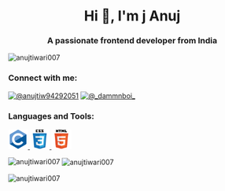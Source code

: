 <h1 align="center">Hi 👋, I'm j Anuj</h1>
<h3 align="center">A passionate frontend developer from India</h3>

<p align="left"> <img src="https://komarev.com/ghpvc/?username=anujtiwari007&label=Profile%20views&color=0e75b6&style=flat" alt="anujtiwari007" /> </p>

<h3 align="left">Connect with me:</h3>
<p align="left">
<a href="https://twitter.com/@anujtiw94292051" target="blank"><img align="center" src="https://raw.githubusercontent.com/rahuldkjain/github-profile-readme-generator/master/src/images/icons/Social/twitter.svg" alt="@anujtiw94292051" height="30" width="40" /></a>
<a href="https://instagram.com/@_dammnboi_" target="blank"><img align="center" src="https://raw.githubusercontent.com/rahuldkjain/github-profile-readme-generator/master/src/images/icons/Social/instagram.svg" alt="@_dammnboi_" height="30" width="40" /></a>
</p>

<h3 align="left">Languages and Tools:</h3>
<p align="left"> <a href="https://www.cprogramming.com/" target="_blank"> <img src="https://raw.githubusercontent.com/devicons/devicon/master/icons/c/c-original.svg" alt="c" width="40" height="40"/> </a> <a href="https://www.w3schools.com/css/" target="_blank"> <img src="https://raw.githubusercontent.com/devicons/devicon/master/icons/css3/css3-original-wordmark.svg" alt="css3" width="40" height="40"/> </a> <a href="https://www.w3.org/html/" target="_blank"> <img src="https://raw.githubusercontent.com/devicons/devicon/master/icons/html5/html5-original-wordmark.svg" alt="html5" width="40" height="40"/> </a> </p>

<p><img align="left" src="https://github-readme-stats.vercel.app/api/top-langs?username=anujtiwari007&show_icons=true&locale=en&layout=compact" alt="anujtiwari007" /></p>

<p>&nbsp;<img align="center" src="https://github-readme-stats.vercel.app/api?username=anujtiwari007&show_icons=true&locale=en" alt="anujtiwari007" /></p>

<p><img align="center" src="https://github-readme-streak-stats.herokuapp.com/?user=anujtiwari007&" alt="anujtiwari007" /></p>
